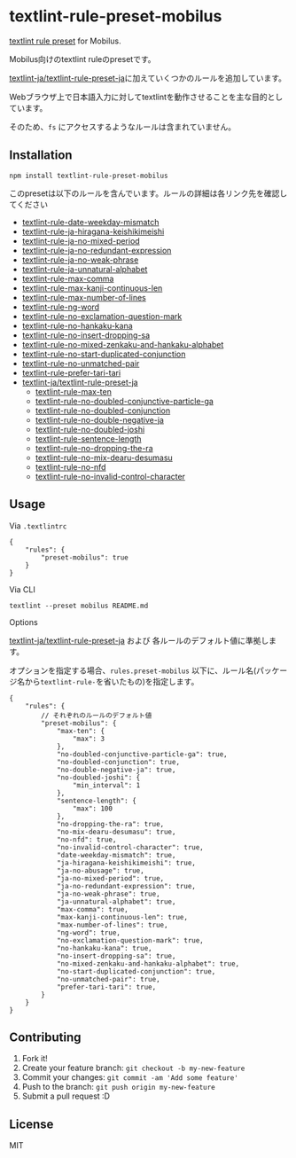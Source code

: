 # textlint-rule-preset-mobilus

[textlint rule preset](https://github.com/textlint/textlint/blob/master/docs/rule-preset.md "preset") for Mobilus.

Mobilus向けのtextlint ruleのpresetです。

[textlint-ja/textlint-rule-preset-ja](https://github.com/textlint-ja/textlint-rule-preset-ja)に加えていくつかのルールを追加しています。

Webブラウザ上で日本語入力に対してtextlintを動作させることを主な目的としています。

そのため、`fs` にアクセスするようなルールは含まれていません。

## Installation

```
npm install textlint-rule-preset-mobilus
```

このpresetは以下のルールを含んでいます。ルールの詳細は各リンク先を確認してください

- [textlint-rule-date-weekday-mismatch](https://www.npmjs.com/package/textlint-rule-date-weekday-mismatch)
- [textlint-rule-ja-hiragana-keishikimeishi](https://www.npmjs.com/package/textlint-rule-ja-hiragana-keishikimeishi)
- [textlint-rule-ja-no-mixed-period](https://www.npmjs.com/package/textlint-rule-ja-no-mixed-period)
- [textlint-rule-ja-no-redundant-expression](https://www.npmjs.com/package/textlint-rule-ja-no-redundant-expression)
- [textlint-rule-ja-no-weak-phrase](https://www.npmjs.com/package/textlint-rule-ja-no-weak-phrase)
- [textlint-rule-ja-unnatural-alphabet](https://www.npmjs.com/package/textlint-rule-ja-unnatural-alphabet)
- [textlint-rule-max-comma](https://www.npmjs.com/package/textlint-rule-max-comma)
- [textlint-rule-max-kanji-continuous-len](https://www.npmjs.com/package/textlint-rule-max-kanji-continuous-len)
- [textlint-rule-max-number-of-lines](https://www.npmjs.com/package/textlint-rule-max-number-of-lines)
- [textlint-rule-ng-word](https://www.npmjs.com/package/textlint-rule-ng-word)
- [textlint-rule-no-exclamation-question-mark](https://www.npmjs.com/package/textlint-rule-no-exclamation-question-mark)
- [textlint-rule-no-hankaku-kana](https://www.npmjs.com/package/textlint-rule-no-hankaku-kana)
- [textlint-rule-no-insert-dropping-sa](https://www.npmjs.com/package/@textlint-ja/textlint-rule-no-insert-dropping-sa)
- [textlint-rule-no-mixed-zenkaku-and-hankaku-alphabet](https://www.npmjs.com/package/textlint-rule-no-mixed-zenkaku-and-hankaku-alphabet)
- [textlint-rule-no-start-duplicated-conjunction](https://www.npmjs.com/package/textlint-rule-no-start-duplicated-conjunction)
- [textlint-rule-no-unmatched-pair](https://www.npmjs.com/package/@textlint-rule/textlint-rule-no-unmatched-pair)
- [textlint-rule-prefer-tari-tari](https://www.npmjs.com/package/textlint-rule-prefer-tari-tari)
- [textlint-ja/textlint-rule-preset-ja](https://github.com/textlint-ja/textlint-rule-preset-ja)
  - [textlint-rule-max-ten](https://www.npmjs.com/package/textlint-rule-max-ten)
  - [textlint-rule-no-doubled-conjunctive-particle-ga](https://github.com/takahashim/textlint-rule-no-doubled-conjunctive-particle-ga)
  - [textlint-rule-no-doubled-conjunction](https://github.com/takahashim/textlint-rule-no-doubled-conjunction)
  - [textlint-rule-no-double-negative-ja](https://github.com/textlint-ja/textlint-rule-no-double-negative-ja)
  - [textlint-rule-no-doubled-joshi](https://github.com/textlint-ja/textlint-rule-no-doubled-joshi)
  - [textlint-rule-sentence-length](https://github.com/azu/textlint-rule-sentence-length)
  - [textlint-rule-no-dropping-the-ra](https://github.com/azu/textlint-rule-no-dropping-the-ra)
  - [textlint-rule-no-mix-dearu-desumasu](https://github.com/textlint-ja/textlint-rule-no-mix-dearu-desumasu)
  - [textlint-rule-no-nfd](https://github.com/azu/textlint-rule-no-nfd)
  - [textlint-rule-no-invalid-control-character](https://github.com/textlint-rule/textlint-rule-no-invalid-control-character)

## Usage

Via `.textlintrc`

```json5
{
    "rules": {
        "preset-mobilus": true
    }
}
```

Via CLI

```
textlint --preset mobilus README.md
```


Options

[textlint-ja/textlint-rule-preset-ja](https://github.com/textlint-ja/textlint-rule-preset-ja) および 各ルールのデフォルト値に準拠します。

オプションを指定する場合、`rules.preset-mobilus` 以下に、ルール名(パッケージ名から`textlint-rule-`を省いたもの)を指定します。

```json5
{
    "rules": {
        // それぞれのルールのデフォルト値
        "preset-mobilus": {
            "max-ten": {
                "max": 3
            },
            "no-doubled-conjunctive-particle-ga": true,
            "no-doubled-conjunction": true,
            "no-double-negative-ja": true,
            "no-doubled-joshi": {
                "min_interval": 1
            },
            "sentence-length": {
                "max": 100
            },
            "no-dropping-the-ra": true,
            "no-mix-dearu-desumasu": true,
            "no-nfd": true,
            "no-invalid-control-character": true,
            "date-weekday-mismatch": true,
            "ja-hiragana-keishikimeishi": true,
            "ja-no-abusage": true,
            "ja-no-mixed-period": true,
            "ja-no-redundant-expression": true,
            "ja-no-weak-phrase": true,
            "ja-unnatural-alphabet": true,
            "max-comma": true,
            "max-kanji-continuous-len": true,
            "max-number-of-lines": true,
            "ng-word": true,
            "no-exclamation-question-mark": true,
            "no-hankaku-kana": true,
            "no-insert-dropping-sa": true,
            "no-mixed-zenkaku-and-hankaku-alphabet": true,
            "no-start-duplicated-conjunction": true,
            "no-unmatched-pair": true,
            "prefer-tari-tari": true,
        }
    }
}
```

## Contributing

1. Fork it!
2. Create your feature branch: `git checkout -b my-new-feature`
3. Commit your changes: `git commit -am 'Add some feature'`
4. Push to the branch: `git push origin my-new-feature`
5. Submit a pull request :D

## License

MIT
